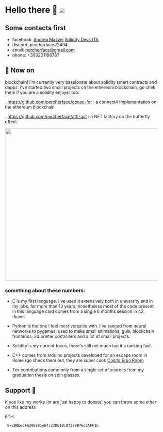 # Hello there :honeybee: ![](https://komarev.com/ghpvc/?username=porcherface)


## Some contacts first

- facebook: [Andrea Mazzei](https://www.facebook.com/andreariccetto)
            [Solidity Devs ITA](https://www.facebook.com/groups/2967497240197165)
- discord: porcherface#2404
- email: [porcherface@gmail.com](mailto:porcherface@gmail.com)
- phone: +393201198787

## 🔭 Now on

blockchain! i'm currently very passionate about solidity smart contracts and dapps. i've started two small projects on the ethereum blockchain, go chek them if you are a solidity enjoyer too:

. https://github.com/porcherface/conec-for : a connect4 implementation on the ethereum blockchain

. https://github.com/porcherface/attr-act  : a NFT factory on the butterfly effect

<a href="https://github.com/anuraghazra/github-readme-stats">
  <img 
     src="https://github-readme-stats.vercel.app/api/top-langs/?username=porcherface&langs_count=7" 
     width="1300" 
     height="500" />
</a>

### something about these numbers: 

- C is my first language. i've used it extensively both in university and in my jobs, for more than 10 years. nonetheless most of the code present in this language card comes from a single 6 months session in 42, Rome. 

- Python is the one I feel most versatile with. I've ranged from neural networks to pygames, used to make small animations, guis, blockchain frontends, 3d printer controllers and a lot of small projects. 

- Solidity is my current focus, there's still not much but it's ranking fast.

- C++ comes from arduino projects developed for an escape room in Rome (go check them out, they are super cool: [Cogito Ergo Room](https://cogitoergoroom.it/)

- Tex contributions come only from a single set of sources from my graduation thesis on spin glasses.

## Support :sparkling_heart:

if you like my works (or are just happy to donate) you can throw some ether on this address 
     
  ETH:   
     
     0xc88beCFA206881eB4c22D610c87279976c2AFF1b
  
